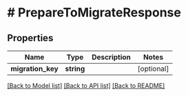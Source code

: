 # # PrepareToMigrateResponse

## Properties

Name | Type | Description | Notes
------------ | ------------- | ------------- | -------------
**migration_key** | **string** |  | [optional]

[[Back to Model list]](../../README.md#models) [[Back to API list]](../../README.md#endpoints) [[Back to README]](../../README.md)
